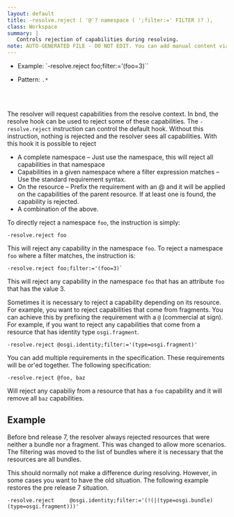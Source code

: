 ```yaml
---
layout: default
title: -resolve.reject ( '@'? namespace ( ';filter:=' FILTER )? ),
class: Workspace
summary: |
   Controls rejection of capabilities during resolving.
note: AUTO-GENERATED FILE - DO NOT EDIT. You can add manual content via same filename in ext folder. 
---
```


- Example: `-resolve.reject foo;filter:='(foo=3)``

- Pattern: `.*`

<!-- Manual content from: ext/resolve.reject.md --><br /><br />

The resolver will request capabilities from the resolve context. In bnd, the resolve hook can be
used to reject some of these capabilities. The `-resolve.reject` instruction can control the default
hook. Without this instruction, nothing is rejected and the resolver sees all capabilities. With this
hook it is possible to reject

* A complete namespace – Just use the namespace, this will reject all capabilities in that namespace
* Capabilities in a given namespace where a filter expression matches – Use the standard requirement syntax.
* On the resource – Prefix the requirement with an @ and it will be applied on the capabilities of the parent resource. If at least one is found, the capability is rejected.
* A combination of the above.

To directly reject a namespace `foo`, the instruction is simply:

    -resolve.reject foo

This will reject any capability in the namespace `foo`. To reject a namespace `foo` where a filter matches, the instruction is:

    -resolve.reject foo;filter:='(foo=3)`

This will reject any capability in the namespace `foo` that has an attribute `foo` that has the value 3.

Sometimes it is necessary to reject a capability depending on its resource. For example, you want to reject
capabilities that come from fragments. You can achieve this by prefixing the requirement with
a `@` (commercial at sign). For example, if you want to reject any capabilities that come from a resource that has identity type `osgi.fragment`.

    -resolve.reject @osgi.identity;filter:='(type=osgi.fragment)'

 You can add multiple requirements in the specification. These requirements will be or'ed together. The following
 specification:
 
    -resolve.reject @foo, baz
 
 Will reject any capabiliy from a resource that has a `foo` capability and it will remove all `baz` capabilities.
 

## Example

Before bnd release 7, the resolver always rejected resources that were neither a bundle nor a fragment. This was
changed to allow more scenarios. The filtering was moved to the list of bundles where it is necessary that the resources
are all bundles.

This should normally not make a difference during resolving. However, in some cases you want to have the old 
situation. The following example restores the pre release 7 situation. 

    -resolve.reject     @osgi.identity;filter:='(!(|(type=osgi.bundle)(type=osgi.fragment)))'
    
    

  
